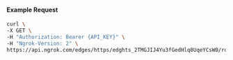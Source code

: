 <!-- Code generated for API Clients. DO NOT EDIT. -->

#### Example Request

```bash
curl \
-X GET \
-H "Authorization: Bearer {API_KEY}" \
-H "Ngrok-Version: 2" \
https://api.ngrok.com/edges/https/edghts_2TMGJIJ4Yu3fGedHlq8UqeYCsW0/routes/edghtsrt_2TMGJIs0QpNPOilidBTOa9lzAcK/circuit_breaker
```
